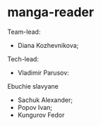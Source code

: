 # manga-reader
Team-lead: 
- Diana Kozhevnikova;

Tech-lead: 
- Vladimir Parusov:

Ebuchie slavyane 
- Sachuk Alexander;
- Popov Ivan;
- Kungurov Fedor

